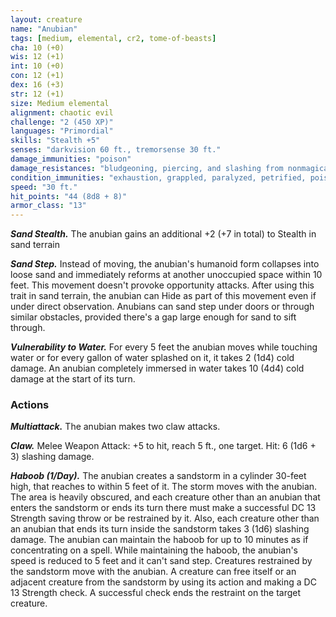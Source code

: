```yaml
---
layout: creature
name: "Anubian"
tags: [medium, elemental, cr2, tome-of-beasts]
cha: 10 (+0)
wis: 12 (+1)
int: 10 (+0)
con: 12 (+1)
dex: 16 (+3)
str: 12 (+1)
size: Medium elemental
alignment: chaotic evil
challenge: "2 (450 XP)"
languages: "Primordial"
skills: "Stealth +5"
senses: "darkvision 60 ft., tremorsense 30 ft."
damage_immunities: "poison"
damage_resistances: "bludgeoning, piercing, and slashing from nonmagical weapons"
condition_immunities: "exhaustion, grappled, paralyzed, petrified, poisoned, prone, restrained, unconscious"
speed: "30 ft."
hit_points: "44 (8d8 + 8)"
armor_class: "13"
---
```


***Sand Stealth.*** The anubian gains an additional +2 (+7 in total) to Stealth in sand terrain

***Sand Step.*** Instead of moving, the anubian's humanoid form collapses into loose sand and immediately reforms at another unoccupied space within 10 feet. This movement doesn't provoke opportunity attacks. After using this trait in sand terrain, the anubian can Hide as part of this movement even if under direct observation. Anubians can sand step under doors or through similar obstacles, provided there's a gap large enough for sand to sift through.

***Vulnerability to Water.*** For every 5 feet the anubian moves while touching water or for every gallon of water splashed on it, it takes 2 (1d4) cold damage. An anubian completely immersed in water takes 10 (4d4) cold damage at the start of its turn.

### Actions

***Multiattack.*** The anubian makes two claw attacks.

***Claw.*** Melee Weapon Attack: +5 to hit, reach 5 ft., one target. Hit: 6 (1d6 + 3) slashing damage.

***Haboob (1/Day).*** The anubian creates a sandstorm in a cylinder 30-feet high, that reaches to within 5 feet of it. The storm moves with the anubian. The area is heavily obscured, and each creature other than an anubian that enters the sandstorm or ends its turn there must make a successful DC 13 Strength saving throw or be restrained by it. Also, each creature other than an anubian that ends its turn inside the sandstorm takes 3 (1d6) slashing damage. The anubian can maintain the haboob for up to 10 minutes as if concentrating on a spell. While maintaining the haboob, the anubian's speed is reduced to 5 feet and it can't sand step. Creatures restrained by the sandstorm move with the anubian. A creature can free itself or an adjacent creature from the sandstorm by using its action and making a DC 13 Strength check. A successful check ends the restraint on the target creature.

